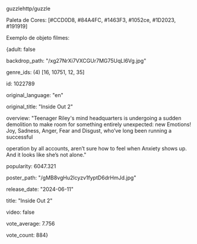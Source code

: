guzzlehttp/guzzle

Paleta de Cores: [#CCD0D8, #84A4FC, #1463F3, #1052ce, #1D2023, #191919]

Exemplo de objeto filmes:

{adult: false

backdrop_path: "/xg27NrXi7VXCGUr7MG75UqLl6Vg.jpg"

genre_ids: (4) [16, 10751, 12, 35]

id: 1022789

original_language: "en"

original_title: "Inside Out 2"

overview: "Teenager Riley's mind headquarters is undergoing a sudden demolition to make room for something entirely unexpected: new Emotions! Joy, Sadness, Anger, Fear and Disgust, who’ve long been running a successful 

operation by all accounts, aren’t sure how to feel when Anxiety shows up. And it looks like she’s not alone."

popularity: 6047.321

poster_path: "/gMB8vgHu2lcyzv1fyptD6drHmJd.jpg"

release_date: "2024-06-11"

title: "Inside Out 2"

video: false

vote_average: 7.756

vote_count: 884}
